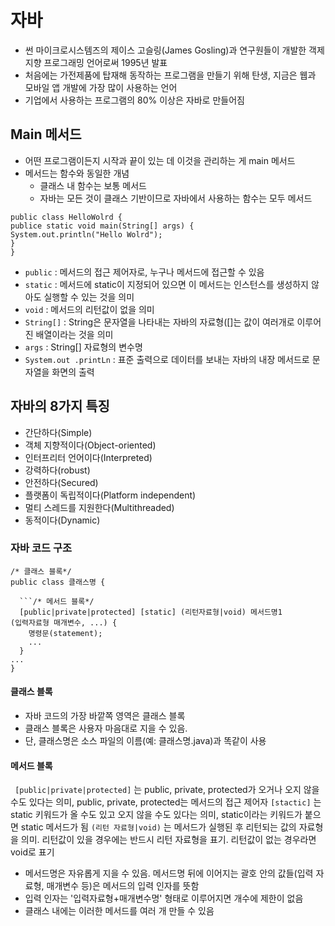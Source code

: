 # 자바
* 썬 마이크로시스템즈의 제이스 고슬링(James Gosling)과 연구원들이 개발한 객제 지향 프로그래밍 언어로써 1995년 발표
* 처음에는 가전제품에 탑재해 동작하는 프로그램을 만들기 위해 탄생, 지금은 웹과 모바일 앱 개발에 가장 많이 사용하는 언어
* 기업에서 사용하는 프로그램의 80% 이상은 자바로 만들어짐

## Main 메서드
* 어떤 프로그램이든지 시작과 끝이 있는 데 이것을 관리하는 게 main 메서드
* 메서드는 함수와 동일한 개념
  * 클래스 내 함수는 보통 메서드
  * 자바는 모든 것이 클래스 기반이므로 자바에서 사용하는 함수는 모두 메서드
```
public class HelloWolrd {
publice static void main(String[] args) {
System.out.println("Hello Wolrd");
}
}
```

* ``` public ``` : 메서드의 접근 제어자로, 누구나 메서드에 접근할 수 있음
* ``` static ``` : 메서드에 static이 지정되어 있으면 이 메서드는 인스턴스를 생성하지 않아도 실행할 수 있는 것을 의미
* ``` void ``` : 메서드의 리턴값이 없을 의미
* ``` String[] ``` : String은 문자열을 나타내는 자바의 자료형([]는 값이 여러개로 이루어진 배열이라는 것을 의미
* ``` args ``` : String[] 자료형의 변수명
* ``` System.out .printLn ``` : 표준 출력으로 데이터를 보내는 자바의 내장 메서드로 문자열을 화면의 출력

## 자바의 8가지 특징
* 간단하다(Simple)
* 객체 지향적이다(Object-oriented)
* 인터프리터 언어이다(Interpreted)
* 강력하다(robust)
* 안전하다(Secured)
* 플랫폼이 독립적이다(Platform independent)
* 멀티 스레드를 지원한다(Multithreaded)
* 동적이다(Dynamic)

### 자바 코드 구조
```
/* 클래스 블록*/
public class 클래스명 {

  ```/* 메서드 블록*/
  [public|private|protected] [static] (리턴자료형|void) 메서드명1
(입력자료형 매개변수, ...) {
    명령문(statement);
    ...
  }
...
}
```
#### 클래스 블록
* 자바 코드의 가장 바깥쪽 영역은 클래스 블록
* 클래스 블록은 사용자 마음대로 지을 수 있음.
* 단, 클래스명은 소스 파일의 이름(예: 클래스명.java)과 똑같이 사용
#### 메서드 블록
``` [public|private|protected]``` 는 public, private, protected가 오거나 오지 않을 수도 있다는 의미, public, private, protected는 메서드의 접근 제어자
``` [stactic] ``` 는 static 키워드가 올 수도 있고 오지 않을 수도 있다는 의미, static이라는 키워드가 붙으면 static 메서드가 됨 
``` (리턴 자료형|void) ``` 는 메서드가 실행된 후 리턴되는 값의 자료형을 의미. 리턴값이 있을 경우에는 반드시 리턴 자료형을 표기. 리턴값이 없는 경우라면 void로 표기
* 메서드명은 자유롭게 지을 수 있음. 메서드명 뒤에 이어지는 괄호 안의 값들(입력 자료형, 매개변수 등)은 메서드의 입력 인자를 뜻함
* 입력 인자는 '입력자료형+매개변수명' 형태로 이루어지면 개수에 제한이 없음
* 클래스 내에는 이러한 메서드를 여러 개 만들 수 있음
